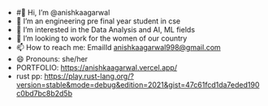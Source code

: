 - #👋 Hi, I’m @anishkaagarwal
- 👀 I’m an engineering pre final year student in cse
- 🌱 I’m interested in the Data Analysis and AI, ML fields
- 💞️ I’m looking to work for the women of our country
- 📫 How to reach me: EmailId anishkaagarwal998@gmail.com
- 😄 Pronouns: she/her
- PORTFOLIO: https://anishkaagarwal.vercel.app/
- rust pp: https://play.rust-lang.org/?version=stable&mode=debug&edition=2021&gist=47c61fcd1da7eded190c0bd7bc8b2d5b

<!---
anishkaagarwal/anishkaagarwal is a ✨ special ✨ repository because its `README.md` (this file) appears on your GitHub profile.
You can click the Preview link to take a look at your changes.
--->
